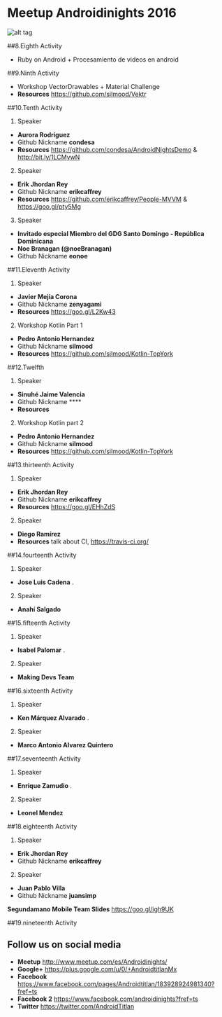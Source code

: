 # Meetup Androidinights 2016 

![alt tag](https://avatars1.githubusercontent.com/u/10427704?v=3&s=400)

##8.Eighth Activity

* Ruby on Android + Procesamiento de videos en android

##9.Ninth Activity 

* Workshop VectorDrawables + Material Challenge
* **Resources** https://github.com/silmood/Vektr

##10.Tenth Activity 

1. Speaker 
  * **Aurora Rodríguez**
  * Github Nickname **condesa** 
  * **Resources** https://github.com/condesa/AndroidNightsDemo & http://bit.ly/1LCMywN
2. Speaker 
  * **Erik Jhordan Rey**
  * Github Nickname **erikcaffrey** 
  * **Resources** https://github.com/erikcaffrey/People-MVVM & https://goo.gl/pty5Mg
3. Speaker 
  * **Invitado especial Miembro del GDG Santo Domingo - República Dominicana**
  * **Noe Branagan (@noeBranagan)**
  * Github Nickname **eonoe** 
  
##11.Eleventh Activity 

1. Speaker 
  * **Javier Mejía Corona**
  * Github Nickname **zenyagami**
  * **Resources** https://goo.gl/L2Kw43
  
2. Workshop Kotlin Part 1
 * **Pedro Antonio Hernandez**
 * Github Nickname **silmood** 
 * **Resources** https://github.com/silmood/Kotlin-TopYork
 
##12.Twelfth

1. Speaker 
  * **Sinuhé Jaime Valencia**
  * Github Nickname ****
  * **Resources** 
  
2. Workshop Kotlin part 2
 * **Pedro Antonio Hernandez**
 * Github Nickname **silmood** 
 * **Resources** https://github.com/silmood/Kotlin-TopYork

##13.thirteenth Activity 

1. Speaker 
  * **Erik Jhordan Rey**
  * Github Nickname **erikcaffrey** 
  * **Resources** https://goo.gl/EHhZdS

2. Speaker
 * **Diego Ramírez**
 * **Resources** talk about CI, https://travis-ci.org/
 
##14.fourteenth Activity 

1. Speaker
  * **Jose Luis Cadena** .
2. Speaker
  * **Anahí Salgado**
  
##15.fifteenth Activity 

1. Speaker
  * **Isabel Palomar** .
2. Speaker
  * **Making Devs Team**

##16.sixteenth Activity 

1. Speaker
  * **Ken Márquez Alvarado** .
2. Speaker
  * **Marco Antonio Alvarez Quintero**

##17.seventeenth Activity 

1. Speaker
  * **Enrique Zamudio** .
2. Speaker
  * **Leonel Mendez**

##18.eighteenth Activity 

1. Speaker 
  * **Erik Jhordan Rey**
  * Github Nickname **erikcaffrey** 
  
2. Speaker 
  * **Juan Pablo Villa**
  * Github Nickname **juansimp**
  
  **Segundamano Mobile Team Slides** https://goo.gl/igh9UK
  
##19.nineteenth Activity 


## Follow us on social media 

 * **Meetup** http://www.meetup.com/es/Androidinights/
 * **Google+** https://plus.google.com/u/0/+AndroidtitlanMx
 * **Facebook** https://www.facebook.com/pages/Androidtitlan/183928924981340?fref=ts
 * **Facebook 2** https://www.facebook.com/androidinights?fref=ts
 * **Twitter** https://twitter.com/AndroidTitlan

